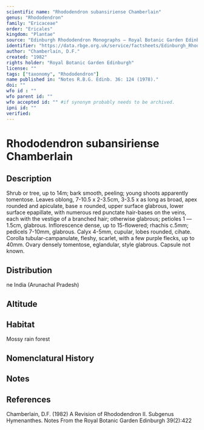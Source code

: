 ```yaml
---
scientific name: "Rhododendron subansiriense Chamberlain"
genus: "Rhododendron"
family: "Ericaceae"
order: "Ericales"
kingdom: "Plantae"
source: "Edinburgh Rhododendron Monographs – Royal Botanic Garden Edinburgh"
identifier: "https://data.rbge.org.uk/service/factsheets/Edinburgh_Rhododendron_Monographs.xhtml"
author: "Chamberlain, D.F."
created: "1982"
rights holder: "Royal Botanic Garden Edinburgh"
license: ""
tags: ["taxonomy", "Rhododendron"]
name published in: "Notes R.B.G. Edinb. 36: 124 (1978)."
doi: ""
wfo id : ""
wfo parent id: ""
wfo accepted id: "" #if synonym probably needs to be archived.                      
ipni id: ""
verified:
---
```


                       

# Rhododendron subansiriense Chamberlain

## Description
Shrub or tree, up to 14m; bark smooth, peeling; young shoots apparently tomentose. Leaves oblong, 7-10.5 x 2-3.5cm, 3-3.5 x as long as broad, apex rounded and apiculate, base ± rounded, upper surface glabrous, lower surface epapillate, with numerous red punctate hair-bases on the veins, each with the vestige of a branched hair; otherwise glabrous; petioles 1 —1.5cm, glabrous. Inflorescence dense, up to 15-flowered; rhachis c.5mm; pedicels 7-10mm, glabrous. Calyx 4-5mm, cupular, lobes rounded, cihate. Corolla tubular-campanulate, fleshy, scarlet, with a few purple flecks, up to 40mm. Ovary densely tomentose, eglandular, style glabrous. Capsule not known.

## Distribution
ne India (Arunachal Pradesh)

## Altitude


## Habitat
Mossy rain forest

## Nomenclatural History

                       
## Notes


## References

Chamberlain, D.F. (1982) A Revision of Rhododendron II. Subgenus Hymenanthes. Notes From the Royal Botanic Garden Edinburgh 39(2):422
